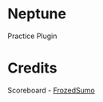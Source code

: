 # Neptune
Practice Plugin

# Credits
Scoreboard - [FrozedSumo](https://github.com/FrozedClubDevelopment/FrozedSumo)
